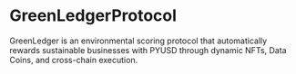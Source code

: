 # GreenLedgerProtocol
GreenLedger is an environmental scoring protocol that automatically rewards sustainable businesses with PYUSD through dynamic NFTs, Data Coins, and cross-chain execution.
